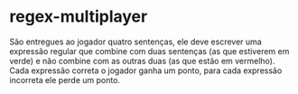 # regex-multiplayer
São entregues ao jogador quatro sentenças, ele deve escrever uma expressão regular que combine com duas sentenças (as que estiverem em verde) e não combine com as outras duas (as que estão em vermelho). Cada expressão correta o jogador ganha um ponto, para cada expressão incorreta ele perde um ponto.
